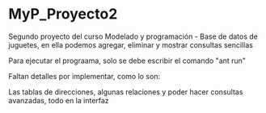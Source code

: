 # MyP_Proyecto2
Segundo proyecto del curso Modelado y programación - Base de datos de juguetes, en ella podemos agregar, eliminar y mostrar consultas sencillas

Para ejecutar el prograama, solo se debe escribir el comando "ant run"

Faltan detalles por implementar, como lo son:

Las tablas de direcciones, algunas relaciones y poder hacer consultas avanzadas, todo en la interfaz
